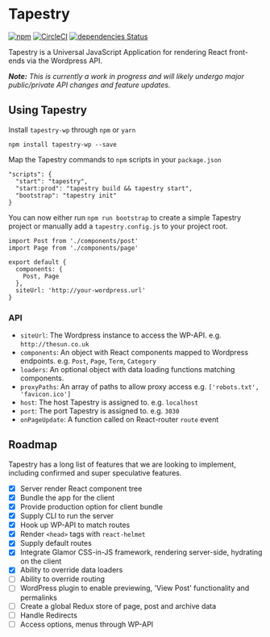 # Tapestry
[![npm](https://img.shields.io/npm/v/tapestry-wp.svg)]()
[![CircleCI](https://circleci.com/gh/shortlist-digital/tapestry-wp/tree/develop.svg?style=shield)](https://circleci.com/gh/shortlist-digital/tapestry-wp/tree/develop)
[![dependencies Status](https://david-dm.org/shortlist-digital/tapestry-wp/status.svg)](https://david-dm.org/shortlist-digital/tapestry-wp)

Tapestry is a Universal JavaScript Application for rendering React front-ends via the Wordpress API.

_**Note:** This is currently a work in progress and will likely undergo major public/private API changes and feature updates._

## Using Tapestry
Install  `tapestry-wp` through `npm` or `yarn`
```
npm install tapestry-wp --save
```
Map the Tapestry commands to `npm` scripts in your `package.json`
```
"scripts": {
  "start": "tapestry",
  "start:prod": "tapestry build && tapestry start",
  "bootstrap": "tapestry init"
}
```
You can now either run `npm run bootstrap` to create a simple Tapestry project or manually add a `tapestry.config.js` to your project root.
```
import Post from './components/post'
import Page from './components/page'

export default {
  components: {
    Post, Page
  },
  siteUrl: 'http://your-wordpress.url'
}
```

### API
* `siteUrl`: The Wordpress instance to access the WP-API. e.g. `http://thesun.co.uk`
* `components`: An object with React components mapped to Wordpress endpoints. e.g. `Post`, `Page`, `Term`, `Category`
* `loaders`: An optional object with data loading functions matching components.
* `proxyPaths`: An array of paths to allow proxy access e.g. `['robots.txt', 'favicon.ico']`
* `host`: The host Tapestry is assigned to. e.g. `localhost`
* `port`: The port Tapestry is assigned to. e.g. `3030`
* `onPageUpdate`: A function called on React-router `route` event

## Roadmap
Tapestry has a long list of features that we are looking to implement, including confirmed and super speculative features.
- [x] Server render React component tree
- [x] Bundle the app for the client
- [x] Provide production option for client bundle
- [x] Supply CLI to run the server
- [x] Hook up WP-API to match routes
- [x] Render `<head>` tags with `react-helmet`
- [x] Supply default routes
- [x] Integrate Glamor CSS-in-JS framework, rendering server-side, hydrating on the client
- [x] Ability to override data loaders
- [ ] Ability to override routing
- [ ] WordPress plugin to enable previewing, 'View Post' functionality and permalinks
- [ ] Create a global Redux store of page, post and archive data
- [ ] Handle Redirects
- [ ] Access options, menus through WP-API

